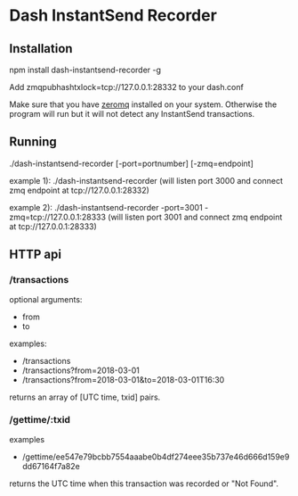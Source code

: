 # Dash InstantSend Recorder

## Installation

npm install dash-instantsend-recorder -g

Add zmqpubhashtxlock=tcp://127.0.0.1:28332 to your dash.conf

Make sure that you have [zeromq](http://zeromq.org/intro:get-the-software) installed on your system. Otherwise the program will run but it will not detect any InstantSend transactions.

## Running

./dash-instantsend-recorder [-port=portnumber] [-zmq=endpoint]

example 1): ./dash-instantsend-recorder (will listen port 3000 and connect zmq endpoint at tcp://127.0.0.1:28332)

example 2): ./dash-instantsend-recorder -port=3001 -zmq=tcp://127.0.0.1:28333 (will listen port 3001 and connect zmq endpoint at tcp://127.0.0.1:28333)


## HTTP api

### /transactions

optional arguments: 
* from 
* to

examples:
* /transactions
* /transactions?from=2018-03-01
* /transactions?from=2018-03-01&to=2018-03-01T16:30

returns an array of [UTC time, txid] pairs.

### /gettime/:txid

examples
* /gettime/ee547e79bcbb7554aaabe0b4df274eee35b737e46d666d159e9dd67164f7a82e

returns the UTC time when this transaction was recorded or "Not Found".